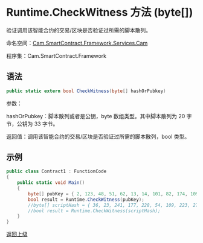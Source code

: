 # Runtime.CheckWitness 方法 (byte[])

验证调用该智能合约的交易/区块是否验证过所需的脚本散列。

命名空间：[Cam.SmartContract.Framework.Services.Cam](../../Cam.md)

程序集：Cam.SmartContract.Framework

## 语法

```c#
public static extern bool CheckWitness(byte[] hashOrPubkey)
```

参数：

hashOrPubkey：脚本散列或者是公钥，byte 数组类型。其中脚本散列为 20 字节，公钥为 33 字节。

返回值：调用该智能合约的交易/区块是否验证过所需的脚本散列，bool 类型。

## 示例

```c#
public class Contract1 : FunctionCode
{
    public static void Main()
    {
        byte[] pubKey = { 2, 123, 48, 51, 62, 13, 14, 101, 82, 174, 109, 29, 169, 249, 64, 159, 85, 30, 53, 238, 151, 25, 48, 94, 148, 93, 196, 220, 186, 153, 132, 86, 202 };
        bool result = Runtime.CheckWitness(pubKey);
        //byte[] scriptHash = { 36, 23, 241, 177, 228, 54, 109, 223, 27, 237, 139, 54, 207, 38, 132, 101, 172, 3, 10, 73 };
        //bool result = Runtime.CheckWitness(scriptHash);
    }
}
```



[返回上级](../Runtime.md)